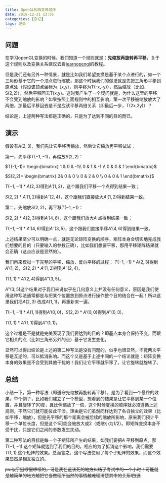 ```yaml
---
title: OpenGL矩阵变换顺序
date: 2019-12-31 13:56
categories: [杂记]
tags: 记录
---
```


## 问题

在学习openGL变换的时候，我们知道一个规则就是：**先缩放再旋转再平移**，关于这个规则以及变换关系建议去看[learnopengl](https://learnopengl-cn.github.io/01%20Getting%20started/07%20Transformations/#_19)的教程。

但是我们还有另外一种情景，就是比如我们希望变换是基于某个点进行的，如一个三角形基于它的一个顶点进行缩放，那这个时候我们的做法就是先把三角形平移到原点处（假设该顶点坐标为（x,y），则平移为T(-x,-y)），然后缩放（比如，S(2,2)），然后平移回去T(x,y)。这时我产生了一个疑问就是，为什么这里的平移不会受到缩放的影响？如果按照上面规则中的相互影响，第一次平移被缩放放大了两倍，那最后平移回去是不是应该平移两倍关系（即最后一步，T(2x,2y)）？

结论是，上述两种写法都是正确的，只是为了达到不同的目的而已。

## 演示

假设有$A(2,3)$，我们先让它平移再缩放，然后让它缩放再平移试试：

 第一，先平移$T(-1,-1)$，再缩放$S(2,2)$：

$T(-1,-1)=
\begin{bmatrix}
   1 & 0 &  -1\\
   0 & 1 & -1 \\
   0 & 0 &  1
\end{bmatrix}$  

$S(2,2)=
\begin{bmatrix}
   2& 0 & 0 \\
   0 & 2 & 0 \\
   0 & 0 &  1
\end{bmatrix}$

$T(-1,-1)*A(2,3)$得到$A'(1,2)$，这个跟我们平移一个点得到结果一致；

$S(2,2)*A'(1,2)$得到$A''(2,4)$，这个跟我们直接放大$A'(1,2)$得到结果一致。

 第二，先缩放$S(2,2)$，再平移$T(-1,-1)$：

$S(2,2)*A(2,3)$得到$A'(4,6)$，这个跟我们放大$A$ 点得到结果一致；

$T(-1,-1)*A'(4,6)$得到$A''(3,5)$，这个跟我们直接平移$A'(4,6)$得到结果一致。

上述结果至少可以明确一点，就是无论矩阵变换的顺序，矩阵本身会切实地完成我们想要的目的（只要输入的参数正确），比如我们想要平移，那用平移矩阵结果就会正确（这点应该是显然的）。

我们再来模拟一下完整的平移、缩放、反向平移的过程：
$T(-1,-1)*A(2,3)$得到$A'(1,2)$，$S(2,2)*A'(1,2)$得到$A''(2,4)$，

$T(1,1)*A'(2,4)$得到$A''(3,5)$。

$A''(3,5)$这个结果对于我们来说似乎在几何意义上并没有任何意义，原因是我们使用这种写法通常都是与把某个位置放到原点进行操作整个目的结合在一起！所以这里我们把$A(2,3)$ 改成$A(1,1)$，再重新来一遍。

$T(-1,-1)*A(1,1)$得到$A'(0,0)$，$S(2,2)*A'(0,0)$得到$A''(0,0)$，

$T(1,1)*A'(1,1)$得到$A''(1,1)$。

这个过程是不是就是完美表现了我们要达到的目的？即基点本身会保持不变，而跟它相关的点（比如三角形另外的点）基于它发生变化。

显然可以得出结论是上述的第二种写法是没有问题的，似乎也很显然，毕竟两次平移是互逆的，可以抵消影响。而这个又是基于上述中间的一个结论就是：矩阵变换本身的效果是不会受到其他干扰的！我们让它平移就平移了，让它旋转就旋转了。

## 总结

小结一下，第一种写法（即遵守先缩放再旋转再平移），是为了看到一个最终的效果，举个例子，比如我们建立了一个模型，想看到的结果是让它平移到某一个位置，并且旋转了90度，且比例缩放了一倍，这个时候变换的顺序就必须遵循上述规则，不然它们就可能彼此干涉。理由是它们虽然同样达到了各自独立的效果（比如平移，缩放），但是先平移的那个距离会被后续的缩放所影响，原来我们预计平移一个单位长度，但是这个1可能会被放大成2（或缩小为1/2）。即矩阵变换本身不受干扰，只是它们之间的参数发生扰动。

第二种写法的目标是每一个子矩阵所产生的结果，如我们要把$A$ 平移到原点，那$T(-1,-1)$ 这个矩阵就达到了我们的目的，相应的为了抵消这个影响，我们需要$T(1,1)$  这个矩阵的效果。总而言之，这个写法使用了每个子矩阵的效果，而这个效果显然是相互独立的。

~~ps:似乎挺啰里啰嗦的，可是我在这该死的地方纠结了考试中的一个小时！可能就是越简单的地方越把它当做理所当然的事情越难理清楚其中的关系吧(逃~~
